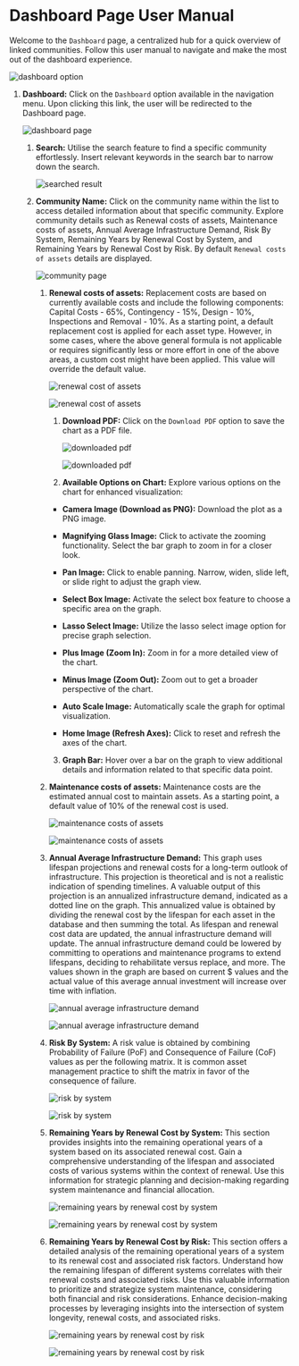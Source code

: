 # Dashboard Page User Manual

Welcome to the `Dashboard` page, a centralized hub for a quick overview of linked communities. Follow this user manual to navigate and make the most out of the dashboard experience.

![dashboard option](./img/dashboard-1.png)

1. **Dashboard:** Click on the `Dashboard` option available in the navigation menu. Upon clicking this link, the user will be redirected to the Dashboard page.

    ![dashboard page](./img/dashboard-2.png)

    1. **Search:** Utilise the search feature to find a specific community effortlessly. Insert relevant keywords in the search bar to narrow down the search.

        ![searched result](./img/dashboard-3.png)

    2. **Community Name:** Click on the community name within the list to access detailed information about that specific community. Explore community details such as Renewal costs of assets, Maintenance costs of assets, Annual Average Infrastructure Demand, Risk By System, Remaining Years by Renewal Cost by System, and Remaining Years by Renewal Cost by Risk. By default `Renewal costs of assets` details are displayed.

        ![community page](./img/dashboard-4.png)

        1. **Renewal costs of assets:**  Replacement costs are based on currently available costs and include the following components: Capital Costs - 65%, Contingency - 15%, Design - 10%, Inspections and Removal - 10%. As a starting point, a default replacement cost is applied for each asset type. However, in some cases, where the above general formula is not applicable or requires significantly less or more effort in one of the above areas, a custom cost might have been applied. This value will override the default value.

            ![renewal cost of assets](./img/dashboard-5.png)

            ![renewal cost of assets](./img/dashboard-6.png)

            1. **Download PDF:** Click on the `Download PDF` option to save the chart as a PDF file.

                ![downloaded pdf](./img/dashboard-7.png)

                ![downloaded pdf](./img/dashboard-8.png)

            2. **Available Options on Chart:** Explore various options on the chart for enhanced visualization:

            - **Camera Image (Download as PNG):** Download the plot as a PNG image.
            
            - **Magnifying Glass Image:** Click to activate the zooming functionality. Select the bar graph to zoom in for a closer look.

            - **Pan Image:** Click to enable panning. Narrow, widen, slide left, or slide right to adjust the graph view.

            - **Select Box Image:** Activate the select box feature to choose a specific area on the graph.

            - **Lasso Select Image:** Utilize the lasso select image option for precise graph selection.

            - **Plus Image (Zoom In):** Zoom in for a more detailed view of the chart.

            - **Minus Image (Zoom Out):** Zoom out to get a broader perspective of the chart.

            - **Auto Scale Image:** Automatically scale the graph for optimal visualization.

            - **Home Image (Refresh Axes):** Click to reset and refresh the axes of the chart.

            3. **Graph Bar:** Hover over a bar on the graph to view additional details and information related to that specific data point.

        2. **Maintenance costs of assets:** Maintenance costs are the estimated annual cost to maintain assets. As a starting point, a default value of 10% of the renewal cost is used.

            ![maintenance costs of assets](./img/dashboard-9.png)

            ![maintenance costs of assets](./img/dashboard-10.png)

        3. **Annual Average Infrastructure Demand:** This graph uses lifespan projections and renewal costs for a long-term outlook of infrastructure. This projection is theoretical and is not a realistic indication of spending timelines. A valuable output of this projection is an annualized infrastructure demand, indicated as a dotted line on the graph. This annualized value is obtained by dividing the renewal cost by the lifespan for each asset in the database and then summing the total. As lifespan and renewal cost data are updated, the annual infrastructure demand will update. The annual infrastructure demand could be lowered by committing to operations and maintenance programs to extend lifespans, deciding to rehabilitate versus replace, and more. The values shown in the graph are based on current $ values and the actual value of this average annual investment will increase over time with inflation.

            ![annual average infrastructure demand](./img/dashboard-11.png)

            ![annual average infrastructure demand](./img/dashboard-12.png)

        4. **Risk By System:** A risk value is obtained by combining Probability of Failure (PoF) and Consequence of Failure (CoF) values as per the following matrix. It is common asset management practice to shift the matrix in favor of the consequence of failure.

            ![risk by system](./img/dashboard-13.png)

            ![risk by system](./img/dashboard-14.png)

        5. **Remaining Years by Renewal Cost by System:** This section provides insights into the remaining operational years of a system based on its associated renewal cost. Gain a comprehensive understanding of the lifespan and associated costs of various systems within the context of renewal. Use this information for strategic planning and decision-making regarding system maintenance and financial allocation.

            ![remaining years by renewal cost by system](./img/dashboard-15.png)

            ![remaining years by renewal cost by system](./img/dashboard-16.png)

        6. **Remaining Years by Renewal Cost by Risk:** This section offers a detailed analysis of the remaining operational years of a system to its renewal cost and associated risk factors. Understand how the remaining lifespan of different systems correlates with their renewal costs and associated risks. Use this valuable information to prioritize and strategize system maintenance, considering both financial and risk considerations. Enhance decision-making processes by leveraging insights into the intersection of system longevity, renewal costs, and associated risks.

            ![remaining years by renewal cost by risk](./img/dashboard-17.png)

            ![remaining years by renewal cost by risk](./img/dashboard-18.png)
